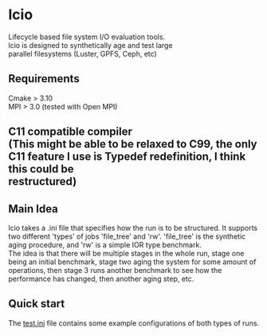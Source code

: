 # lcio
Lifecycle based file system I/O evaluation tools.  
lcio is designed to synthetically age and test large  
parallel filesystems (Luster, GPFS, Ceph, etc)

## Requirements
Cmake > 3.10  
MPI > 3.0 (tested with Open MPI)

C11 compatible compiler  
(This might be able to be relaxed to C99, the only  
C11 feature I use is Typedef redefinition, I think this could be  
restructured)  
---
## Main Idea

lcio takes a .ini file that specifies how the run is to be structured. It supports 
two different 'types' of jobs 'file_tree' and 'rw'. 'file_tree' is the synthetic aging 
procedure, and 'rw' is a simple IOR type benchmark.  
The idea is that there will be multiple stages in the whole run, stage one being an initial 
benchmark, stage two aging the system for some amount of operations, then stage 3 runs another
benchmark to see how the performance has changed, then another aging step, etc.  

## Quick start  
The [test.ini](test.ini) file contains some example configurations of both types of runs.



